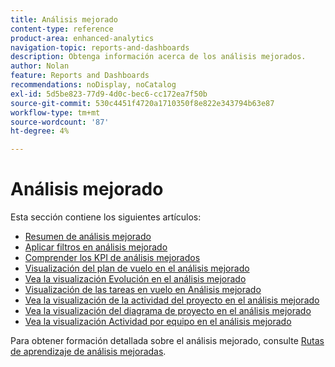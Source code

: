 ```yaml
---
title: Análisis mejorado
content-type: reference
product-area: enhanced-analytics
navigation-topic: reports-and-dashboards
description: Obtenga información acerca de los análisis mejorados.
author: Nolan
feature: Reports and Dashboards
recommendations: noDisplay, noCatalog
exl-id: 5d5be823-77d9-4d0c-bec6-cc172ea7f50b
source-git-commit: 530c4451f4720a1710350f8e822e343794b63e87
workflow-type: tm+mt
source-wordcount: '87'
ht-degree: 4%

---
```


# Análisis mejorado

Esta sección contiene los siguientes artículos:

* [Resumen de análisis mejorado](../enhanced-analytics/enhanced-analytics-overview.md)
* [Aplicar filtros en análisis mejorado](../enhanced-analytics/use-enhanced-analytics-filters.md)
* [Comprender los KPI de análisis mejorados](../enhanced-analytics/understand-enhanced-analytics-kpis.md)
* [Visualización del plan de vuelo en el análisis mejorado](../enhanced-analytics/flight-plan-overview.md)
* [Vea la visualización Evolución en el análisis mejorado](../enhanced-analytics/burndown-overview.md)
* [Visualización de las tareas en vuelo en Análisis mejorado](../enhanced-analytics/tasks-in-flight-overview.md)
* [Vea la visualización de la actividad del proyecto en el análisis mejorado](../enhanced-analytics/project-activity-overview.md)
* [Vea la visualización del diagrama de proyecto en el análisis mejorado](../enhanced-analytics/project-treemap-overview.md)
* [Vea la visualización Actividad por equipo en el análisis mejorado](../enhanced-analytics/activity-by-team-overview.md)
<!--
* [View the Resource capacity visualization in Enhanced analytics](../enhanced-analytics/resource-capacity-overview.md) 
* [View the Team capacity visualization in Enhanced analytics](../enhanced-analytics/team-capacity-overview.md) 
* [View Enhanced analytics visualizations by duration](../enhanced-analytics/view-enhanced-analytics-charts-duration.md)-->

<!--
  <li data-mc-conditions="QuicksilverOrClassic.Draft mode"><a href="../enhanced-analytics/trend-views-overview.md" class="MCXref xref" xrefformat="{para}">Trend views overview</a> </li>
  -->

Para obtener formación detallada sobre el análisis mejorado, consulte [Rutas de aprendizaje de análisis mejoradas](https://one.workfront.com/s/enhanced-analytics-program).

